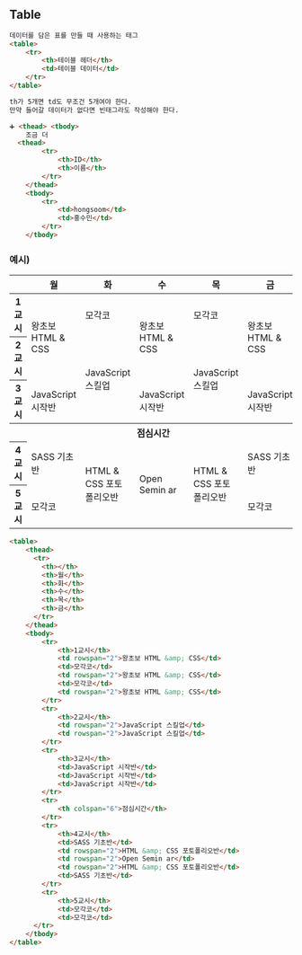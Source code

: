 ## Table

```HTML
데이터를 담은 표를 만들 때 사용하는 태그
<table>
    <tr>
        <th>테이블 헤더</th>
        <td>테이블 데이터</td>
    </tr>
</table>

th가 5개면 td도 무조건 5개여야 한다.
만약 들어갈 데이터가 없다면 빈태그라도 작성해야 한다.

➕ <thead> <tbody>
    조금 더 
  <thead>
        <tr>
            <th>ID</th>
            <th>이름</th>
        </tr>
    </thead>
    <tbody>
        <tr>
            <td>hongsoom</td>
            <td>홍수민</td>
        </tr>
    </tbody>
```

### 예시)
<table>
    <thead>
      <tr>
        <th></th>
        <th>월</th>
        <th>화</th>
        <th>수</th>
        <th>목</th>
        <th>금</th>
      </tr>
    </thead>
    <tbody>
        <tr>
            <th>1교시</th>
            <td rowspan="2">왕초보 HTML &amp; CSS</td>
            <td>모각코</td>
            <td rowspan="2">왕초보 HTML &amp; CSS</td>
            <td>모각코</td>
            <td rowspan="2">왕초보 HTML &amp; CSS</td>
        </tr>
        <tr>
            <th>2교시</th>
            <td rowspan="2">JavaScript 스킬업</td>
            <td rowspan="2">JavaScript 스킬업</td>
        </tr>
        <tr>
            <th>3교시</th>
            <td>JavaScript 시작반</td> 
            <td>JavaScript 시작반</td> 
            <td>JavaScript 시작반</td> 
        </tr>
        <tr>
            <th colspan="6">점심시간</th>
        </tr>
        <tr>
            <th>4교시</th>
            <td>SASS 기초반</td>
            <td rowspan="2">HTML &amp; CSS 포토폴리오반</td>
            <td rowspan="2">Open Semin ar</td>
            <td rowspan="2">HTML &amp; CSS 포토폴리오반</td>
            <td>SASS 기초반</td>
        </tr>
        <tr>
            <th>5교시</th>
            <td>모각코</td>
            <td>모각코</td>
      </tr>
    </tbody>
</table>

```HTML
<table>
    <thead>
      <tr>
        <th></th>
        <th>월</th>
        <th>화</th>
        <th>수</th>
        <th>목</th>
        <th>금</th>
      </tr>
    </thead>
    <tbody>
        <tr>
            <th>1교시</th>
            <td rowspan="2">왕초보 HTML &amp; CSS</td>
            <td>모각코</td>
            <td rowspan="2">왕초보 HTML &amp; CSS</td>
            <td>모각코</td>
            <td rowspan="2">왕초보 HTML &amp; CSS</td>
        </tr>
        <tr>
            <th>2교시</th>
            <td rowspan="2">JavaScript 스킬업</td>
            <td rowspan="2">JavaScript 스킬업</td>
        </tr>
        <tr>
            <th>3교시</th>
            <td>JavaScript 시작반</td> 
            <td>JavaScript 시작반</td> 
            <td>JavaScript 시작반</td> 
        </tr>
        <tr>
            <th colspan="6">점심시간</th>
        </tr>
        <tr>
            <th>4교시</th>
            <td>SASS 기초반</td>
            <td rowspan="2">HTML &amp; CSS 포토폴리오반</td>
            <td rowspan="2">Open Semin ar</td>
            <td rowspan="2">HTML &amp; CSS 포토폴리오반</td>
            <td>SASS 기초반</td>
        </tr>
        <tr>
            <th>5교시</th>
            <td>모각코</td>
            <td>모각코</td>
      </tr>
    </tbody>
</table>
```